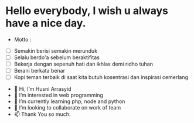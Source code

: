 # Hello everybody, I wish u always have a nice day.

- Motto : 
 - [ ] Semakin berisi semakin merunduk
 - [ ] Selalu berdo'a sebelum beraktifitas
 - [ ] Bekerja dengan sepenuh hati dan ikhlas demi ridho tuhan
 - [ ] Berani berkata benar
 - [ ] Kopi teman terbaik di saat kita butuh kosentrasi dan  inspirasi cemerlang

- 👋 Hi, I’m Husni Arrasyid
- 👀 I’m interested in web programming
- 🌱 I’m currently learning php, node and python
- 💞️ I’m looking to collaborate on work of team
- 📫 Thank You so much.

<!---
bumiayudev is a ✨ special ✨ repository because its `README.md` (this file) appears on your GitHub profile.
You can click the Preview link to take a look at your changes.
--->
